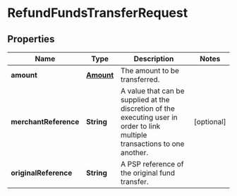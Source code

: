 

# RefundFundsTransferRequest


## Properties

| Name | Type | Description | Notes |
|------------ | ------------- | ------------- | -------------|
|**amount** | [**Amount**](Amount.md) | The amount to be transferred. |  |
|**merchantReference** | **String** | A value that can be supplied at the discretion of the executing user in order to link multiple transactions to one another. |  [optional] |
|**originalReference** | **String** | A PSP reference of the original fund transfer. |  |



